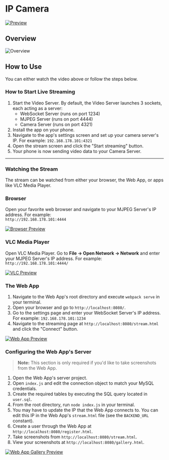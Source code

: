 # IP Camera

[![Preview](https://github.com/BalioFVFX/IP-Camera/blob/main/media/preview.gif?raw=true)](https://youtu.be/NtQ_Al-56Qs)

## Overview

![Overview](https://github.com/BalioFVFX/IP-Camera/blob/main/media/high_level_overview.png?raw=true)

## How to Use

You can either watch the video above or follow the steps below.

### How to Start Live Streaming

1. Start the Video Server. By default, the Video Server launches 3 sockets, each acting as a server:
   - WebSocket Server (runs on port 1234)
   - MJPEG Server (runs on port 4444)
   - Camera Server (runs on port 4321)
2. Install the app on your phone.
3. Navigate to the app's settings screen and set up your camera server's IP. For example: `192.168.178.101:4321`
4. Open the stream screen and click the "Start streaming" button.
5. Your phone is now sending video data to your Camera Server.

---

### Watching the Stream

The stream can be watched from either your browser, the Web App, or apps like VLC Media Player.

### Browser

Open your favorite web browser and navigate to your MJPEG Server's IP address. For example:  
`http://192.168.178.101:4444`

[![Browser Preview](https://github.com/BalioFVFX/IP-Camera/blob/main/media/browser.gif?raw=true)](https://youtu.be/NtQ_Al-56Qs)

### VLC Media Player

Open VLC Media Player. Go to **File → Open Network → Network** and enter your MJPEG Server's IP address. For example:  
`http://192.168.178.101:4444/`

[![VLC Preview](https://github.com/BalioFVFX/IP-Camera/blob/main/media/vlc.gif?raw=true)](https://youtu.be/NtQ_Al-56Qs)

### The Web App

1. Navigate to the Web App's root directory and execute `webpack serve` in your terminal.
2. Open your browser and go to `http://localhost:8080/`.
3. Go to the settings page and enter your WebSocket Server's IP address. For example: `192.168.178.101:1234`
4. Navigate to the streaming page at `http://localhost:8080/stream.html` and click the "Connect" button.

[![Web App Preview](https://github.com/BalioFVFX/IP-Camera/blob/main/media/webapp.gif?raw=true)](https://youtu.be/NtQ_Al-56Qs)

### Configuring the Web App's Server

> **Note:** This section is only required if you'd like to take screenshots from the Web App.

1. Open the Web App's server project.
2. Open `index.js` and edit the connection object to match your MySQL credentials.
3. Create the required tables by executing the SQL query located in `user.sql`.
4. From the root directory, run `node index.js` in your terminal.
5. You may have to update the IP that the Web App connects to. You can edit this IP in the Web App's `stream.html` file (see the `BACKEND_URL` constant).
6. Create a user through the Web App at `http://localhost:8080/register.html`.
7. Take screenshots from `http://localhost:8080/stream.html`.
8. View your screenshots at `http://localhost:8080/gallery.html`.

[![Web App Gallery Preview](https://github.com/BalioFVFX/IP-Camera/blob/main/media/webapp_gallery.gif?raw=true)](https://youtu.be/NtQ_Al-56Qs)

